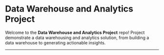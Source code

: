 # Data Warehouse and Analytics Project

Welcome to the **Data Warehouse and Analytics Project** repo!
Project demonstrate a data warehousing and analytics solution, from building a data warehouse to generating actionable insights. 

---

